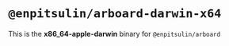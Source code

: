 # `@enpitsulin/arboard-darwin-x64`

This is the **x86_64-apple-darwin** binary for `@enpitsulin/arboard`
